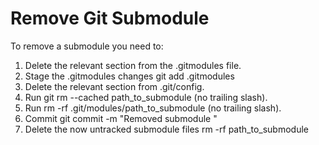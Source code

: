 # Remove Git Submodule

To remove a submodule you need to:

1. Delete the relevant section from the .gitmodules file.
2. Stage the .gitmodules changes git add .gitmodules
3. Delete the relevant section from .git/config.
4. Run git rm --cached path_to_submodule (no trailing slash).
5. Run rm -rf .git/modules/path_to_submodule (no trailing slash).
6. Commit git commit -m "Removed submodule "
7. Delete the now untracked submodule files rm -rf path_to_submodule
